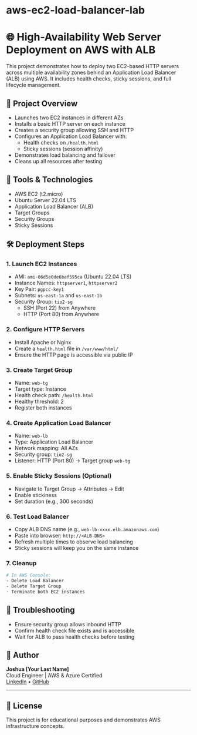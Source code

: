 # aws-ec2-load-balancer-lab

# 🌐 High-Availability Web Server Deployment on AWS with ALB

This project demonstrates how to deploy two EC2-based HTTP servers across multiple availability zones behind an Application Load Balancer (ALB) using AWS. It includes health checks, sticky sessions, and full lifecycle management.

## 🚀 Project Overview

- Launches two EC2 instances in different AZs
- Installs a basic HTTP server on each instance
- Creates a security group allowing SSH and HTTP
- Configures an Application Load Balancer with:
  - Health checks on `/health.html`
  - Sticky sessions (session affinity)
- Demonstrates load balancing and failover
- Cleans up all resources after testing

## 🧰 Tools & Technologies

- AWS EC2 (t2.micro)
- Ubuntu Server 22.04 LTS
- Application Load Balancer (ALB)
- Target Groups
- Security Groups
- Sticky Sessions

## 🛠️ Deployment Steps

### 1. Launch EC2 Instances

- AMI: `ami-06d5e0de6baf595ca` (Ubuntu 22.04 LTS)
- Instance Names: `httpserver1`, `httpserver2`
- Key Pair: `pgpcc-key1`
- Subnets: `us-east-1a` and `us-east-1b`
- Security Group: `tio2-sg`
  - SSH (Port 22) from Anywhere
  - HTTP (Port 80) from Anywhere

### 2. Configure HTTP Servers

- Install Apache or Nginx
- Create a `health.html` file in `/var/www/html/`
- Ensure the HTTP page is accessible via public IP

### 3. Create Target Group

- Name: `web-tg`
- Target type: Instance
- Health check path: `/health.html`
- Healthy threshold: 2
- Register both instances

### 4. Create Application Load Balancer

- Name: `web-lb`
- Type: Application Load Balancer
- Network mapping: All AZs
- Security group: `tio2-sg`
- Listener: HTTP (Port 80) → Target group `web-tg`

### 5. Enable Sticky Sessions (Optional)

- Navigate to Target Group → Attributes → Edit
- Enable stickiness
- Set duration (e.g., 300 seconds)

### 6. Test Load Balancer

- Copy ALB DNS name (e.g., `web-lb-xxxx.elb.amazonaws.com`)
- Paste into browser: `http://<ALB-DNS>`
- Refresh multiple times to observe load balancing
- Sticky sessions will keep you on the same instance

### 7. Cleanup

```bash
# In AWS Console:
- Delete Load Balancer
- Delete Target Group
- Terminate both EC2 instances
```

## 🧪 Troubleshooting

- Ensure security group allows inbound HTTP
- Confirm health check file exists and is accessible
- Wait for ALB to pass health checks before testing

## 🧠 Author

**Joshua [Your Last Name]**  
Cloud Engineer | AWS & Azure Certified  
[LinkedIn](https://www.linkedin.com/in/YOUR-LINKEDIN) • [GitHub](https://github.com/YOUR_USERNAME)

---

## 📌 License

This project is for educational purposes and demonstrates AWS infrastructure concepts.

